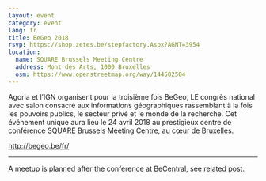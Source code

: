 ```yaml
---
layout: event
category: event
lang: fr
title: BeGeo 2018
rsvp: https://shop.zetes.be/stepfactory.Aspx?AGNT=3954
location:
  name: SQUARE Brussels Meeting Centre
  address: Mont des Arts, 1000 Bruxelles
  osm: https://www.openstreetmap.org/way/144502504
---
```


Agoria et l’IGN organisent pour la troisième fois BeGeo, LE congrès national avec salon consacré aux informations géographiques rassemblant à la fois les pouvoirs publics, le secteur privé et le monde de la recherche. Cet événement unique aura lieu le 24 avril 2018 au prestigieux centre de conférence SQUARE Brussels Meeting Centre, au cœur de Bruxelles.

<http://begeo.be/fr/>

---

A meetup is planned after the conference at BeCentral, see [related post](http://maptime.io/belgium/event/2018/04/24/meeting-brussels/).
